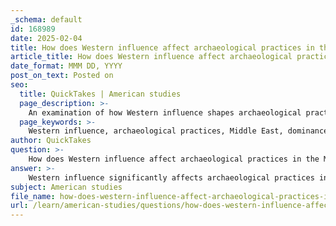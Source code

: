 ```yaml
---
_schema: default
id: 168989
date: 2025-02-04
title: How does Western influence affect archaeological practices in the Middle East?
article_title: How does Western influence affect archaeological practices in the Middle East?
date_format: MMM DD, YYYY
post_on_text: Posted on
seo:
  title: QuickTakes | American studies
  page_description: >-
    An examination of how Western influence shapes archaeological practices in the Middle East, focusing on dominance, local narratives, nationalistic agendas, and the implications for cultural heritage.
  page_keywords: >-
    Western influence, archaeological practices, Middle East, dominance, perspectives, local narratives, nationalistic agendas, cultural imposition, local archaeologists, cultural heritage, political struggles
author: QuickTakes
question: >-
    How does Western influence affect archaeological practices in the Middle East?
answer: >-
    Western influence significantly affects archaeological practices in the Middle East in several ways, primarily through the dominance of Western methodologies, perspectives, and narratives that often overshadow local histories and voices.\n\n1. **Dominance of Western Perspectives**: Many archaeological projects in the Middle East are led by Western archaeologists, which can lead to a skewed understanding of history. This dominance often prioritizes Western interpretations and methodologies, marginalizing local narratives and practices. As a result, the historical context of artifacts may be interpreted in ways that align more closely with Western ideologies rather than the indigenous perspectives of the region.\n\n2. **Nationalistic Agendas**: In regions like Israel, archaeological practices can be heavily influenced by nationalistic agendas. Projects may focus on findings that support specific national narratives while downplaying or ignoring those that do not fit these narratives. This selective interpretation can distort the historical record and contribute to ideological frameworks that serve political ends.\n\n3. **Cultural Imposition**: Western museums and institutions are often viewed as centers of preservation in the West, but they can also be perceived as instruments of cultural dominance in the regions they represent. This cultural imposition can lead to tensions between local communities and Western archaeologists, as local populations may feel that their heritage is being appropriated or misrepresented.\n\n4. **Impact on Local Archaeologists**: The influence of Western practices can also affect local archaeologists, who may feel pressured to conform to Western standards and methodologies. This can limit the development of indigenous archaeological practices and the incorporation of local knowledge and perspectives into the field.\n\n5. **Destruction of Cultural Heritage**: The ideological burdens placed on artifacts can contribute to their vulnerability. In times of conflict, such as the recent destruction of cultural heritage in the Middle East, the political implications of archaeology become evident. Artifacts may be targeted not only for their historical significance but also for their symbolic value in ongoing political struggles.\n\nIn summary, Western influence on archaeological practices in the Middle East leads to a complex interplay of power dynamics, where local histories and narratives are often overshadowed by dominant Western ideologies. This situation calls for a more inclusive approach that values and integrates local perspectives in the interpretation and preservation of cultural heritage.
subject: American studies
file_name: how-does-western-influence-affect-archaeological-practices-in-the-middle-east.md
url: /learn/american-studies/questions/how-does-western-influence-affect-archaeological-practices-in-the-middle-east
---
```


&nbsp;